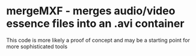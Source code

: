 # mergeMXF - merges audio/video essence files into an .avi container

This code is more likely a proof of concept and may be a starting point for more sophisticated tools
